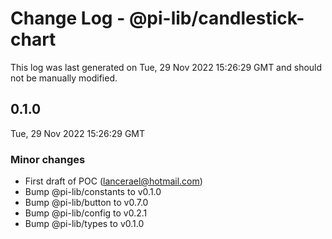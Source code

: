 # Change Log - @pi-lib/candlestick-chart

This log was last generated on Tue, 29 Nov 2022 15:26:29 GMT and should not be manually modified.

<!-- Start content -->

## 0.1.0

Tue, 29 Nov 2022 15:26:29 GMT

### Minor changes

- First draft of POC (lancerael@hotmail.com)
- Bump @pi-lib/constants to v0.1.0
- Bump @pi-lib/button to v0.7.0
- Bump @pi-lib/config to v0.2.1
- Bump @pi-lib/types to v0.1.0
